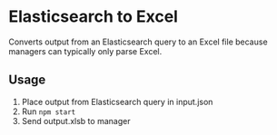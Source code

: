 # Elasticsearch to Excel

Converts output from an Elasticsearch query to an Excel file because managers can typically only parse Excel.

## Usage
1. Place output from Elasticsearch query in input.json
2. Run `npm start`
3. Send output.xlsb to manager